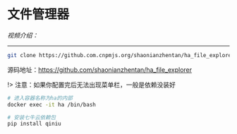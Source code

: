 # 文件管理器

*视频介绍：*

---


```bash
git clone https://github.com.cnpmjs.org/shaonianzhentan/ha_file_explorer
```

源码地址：https://github.com/shaonianzhentan/ha_file_explorer

!> 注意：如果你配置完后无法出现菜单栏，一般是依赖没装好

```bash
# 进入容器名称为ha的内部
docker exec -it ha /bin/bash

# 安装七牛云依赖包
pip install qiniu
```